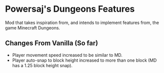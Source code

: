# Powersaj's Dungeons Features
Mod that takes inspiration from, and intends to implement features from, the game Minecraft Dungeons.
## Changes From Vanilla (So far)
- Player movement speed increased to be similar to MD.
- Player auto-snap to block height increased to more than one block (MD has a 1.25 block height snap).